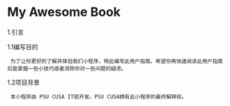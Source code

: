 # My Awesome Book

1.引言

1.1编写目的

```
 为了让你更好的了解并体验我们小程序，特此编写此用户指南。希望你再快速阅读此用户指南后能掌握一些小技巧或者消除你对一些问题的疑虑。
```

1.2项目背景

```
 本小程序由 PSU CUSA IT部开发。PSU CUSA拥有此小程序的最终解释权。 
```



